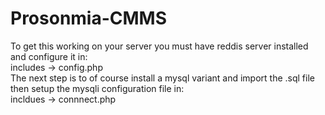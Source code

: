# Prosonmia-CMMS

To get this working on your server you must have reddis server installed and configure it in:  
includes -> config.php  
The next step is to of course install a mysql variant and import the .sql file  
then setup the mysqli configuration file in:  
incldues -> connnect.php
